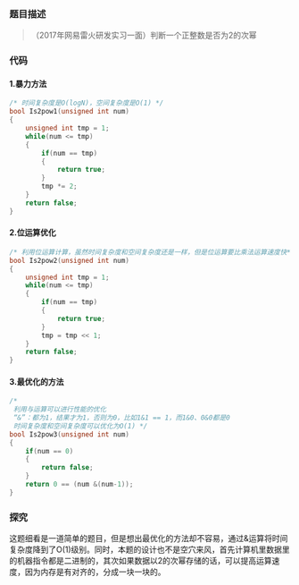 ### 题目描述

> （2017年网易雷火研发实习一面）判断一个正整数是否为2的次幂

### 代码

#### 1.暴力方法

~~~C++
/* 时间复杂度是O(logN)，空间复杂度是O(1) */
bool Is2pow1(unsigned int num)
{
    unsigned int tmp = 1;
    while(num <= tmp)
    {
        if(num == tmp)
        {
            return true;
        }
        tmp *= 2;
    }
    return false;
}
~~~

#### 2.位运算优化

~~~C++
/* 利用位运算计算，虽然时间复杂度和空间复杂度还是一样，但是位运算要比乘法运算速度快*/
bool Is2pow2(unsigned int num)
{
    unsigned int tmp = 1;
    while(num <= tmp)
    {
        if(num == tmp)
        {
            return true;
        }
        tmp = tmp << 1;
    }
    return false;
}
~~~

#### 3.最优化的方法

~~~C++
/* 
 利用与运算可以进行性能的优化
 “&”：都为1，结果才为1，否则为0，比如1&1 == 1，而1&0、0&0都是0
 时间复杂度和空间复杂度可以优化为O(1) */
bool Is2pow3(unsigned int num)
{
    if(num == 0)
    {
        return false;
    }
    return 0 == (num &(num-1));
}
~~~

### 探究

这题细看是一道简单的题目，但是想出最优化的方法却不容易，通过&运算将时间复杂度降到了O(1)级别。同时，本题的设计也不是空穴来风，首先计算机里数据里的机器指令都是二进制的，其次如果数据以2的次幂存储的话，可以提高运算速度，因为内存是有对齐的，分成一块一块的。
